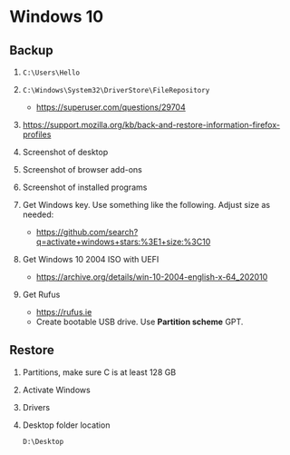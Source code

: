 # Windows 10

## Backup

1. `C:\Users\Hello`

2. `C:\Windows\System32\DriverStore\FileRepository`
   - <https://superuser.com/questions/29704>

3. https://support.mozilla.org/kb/back-and-restore-information-firefox-profiles

4. Screenshot of desktop

5. Screenshot of browser add-ons

6. Screenshot of installed programs

7. Get Windows key. Use something like the following. Adjust size as needed:
   - <https://github.com/search?q=activate+windows+stars:%3E1+size:%3C10>

8. Get Windows 10 2004 ISO with UEFI
   - <https://archive.org/details/win-10-2004-english-x-64_202010>

9. Get Rufus
   - <https://rufus.ie>
   - Create bootable USB drive. Use **Partition scheme** GPT.

## Restore

1. Partitions, make sure C is at least 128 GB

2. Activate Windows

3. Drivers

4. Desktop folder location

   ~~~
   D:\Desktop
   ~~~
